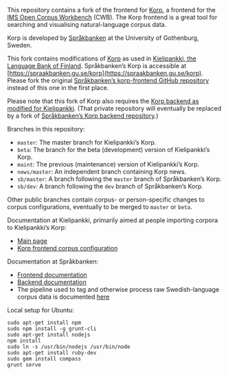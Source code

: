 This repository contains a fork of the frontend for [Korp](https://korp.csc.fi), a frontend for the [IMS Open Corpus Workbench](http://cwb.sourceforge.net/) (CWB). The Korp frontend is a great tool for searching and visualising natural-language corpus data.

Korp is developed by [Språkbanken](https://spraakbanken.gu.se) at the University of Gothenburg, Sweden. 

This fork contains modifications of [Korp](https://korp.csc.fi) as used in [Kielipankki, the Language Bank of Finland](https://www.kielipankki.fi/language-bank/). Språkbanken’s Korp is accessible at [https://spraakbanken.gu.se/korp](https://spraakbanken.gu.se/korp). Please fork the original [Språkbanken’s korp-frontend GitHub repository](https://github.com/spraakbanken/korp-frontend/) instead of this one in the first place.

Please note that this fork of Korp also requires the [Korp backend as modified for Kielipankki](https://github.com/CSCfi/Kielipankki-korp-backend/). (That private repository will eventually be replaced by a fork of [Språkbanken’s Korp backend repository](https://github.com/spraakbanken/korp-backend/).)

Branches in this repository:

- `master`: The master branch for Kielipankki’s Korp.
- `beta`: The branch for the beta (development) version of Kielipankki’s Korp.
- `maint`: The previous (maintenance) version of  Kielipankki’s Korp.
- `news/master`: An independent branch containing Korp news.
- `sb/master`: A branch following the `master` branch of Språkbanken’s Korp.
- `sb/dev`: A branch following the `dev` branch of Språkbanken’s Korp.

Other public branches contain corpus- or person-specific changes to corpus configurations, eventually to be merged to `master` or `beta`.

Documentation at Kielipankki, primarily aimed at people importing corpora to Kielipankki’s Korp:

- [Main page](https://www.kielipankki.fi/development/korp/)
- [Korp frontend corpus configuration](https://www.kielipankki.fi/development/korp/corpus-config/)

Documentation at Språkbanken:

- [Frontend documentation](https://spraakbanken.gu.se/eng/research/infrastructure/korp/distribution/frontend)
- [Backend documentation](https://spraakbanken.gu.se/eng/research/infrastructure/korp/distribution/backend)
- The pipeline used to tag and otherwise process raw Swedish-language corpus data is documented [here](https://spraakbanken.gu.se/eng/research/infrastructure/korp/distribution/corpuspipeline)

Local setup for Ubuntu:

    sudo apt-get install npm
    sudo npm install -g grunt-cli
    sudo apt-get install nodejs
    npm install
    sudo ln -s /usr/bin/nodejs /usr/bin/node
    sudo apt-get install ruby-dev
    sudo gem install compass
    grunt serve
